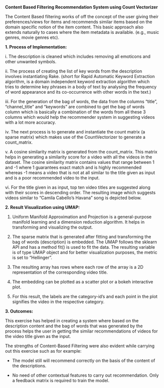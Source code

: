 <b> Content Based Filtering Recommendation System using Count Vectorizer </b>

The Content Based filtering works of off the concept of the user giving their preferences/views for items and recommends similar items based on the domain specific notion of the item content. This basic approach also extends naturally to cases where the item metadata is available. (e.g., music genres, movie genres etc).

<b>1. Process of Implementation:</b>

i.	The description is cleaned which includes removing all emoticons and other unwanted symbols.

ii.	The process of creating the list of key words from the description involves instantiating Rake. (short for Rapid Automatic Keyword Extraction algorithm, is a domain independent keyword extraction algorithm which tries to determine key phrases in a body of text by analysing the frequency of word appearance and its co-occurrence with other words in the text.)

iii.	For the generation of the bag of words, the data from the columns “title”, “channel_title” and “keywords” are combined to get the bag of words column which is basically a combination of the words from all these 3 columns which would help the recommender system in suggesting videos with a lot more accuracy.

iv.	The next process is to generate and instantiate the count matrix (a sparse matrix) which makes use of the CountVectorizer to generate a count_matrix.

v.	A cosine similarity matrix is generated from the count_matrix. This matrix helps in generating a similarity score for a video with all the videos in the dataset. The cosine similarity matrix contains values that range between 1 and -1 where 1 guarantees exact match and is highly recommended whereas -1 means a video that is not at all similar to the title given as input and is a poor recommended video to the input.

vi.	For the title given in as input, top ten video titles are suggested along with their scores in descending order. The resulting image which suggests videos similar to “Camila Cabello’s Havana” song is depicted below.

 
<b>2. Result Visualization using UMAP:</b>

1.	Uniform Manifold Approximation and Projection is a general-purpose manifold learning and a dimension reduction algorithm. It helps in transforming and visualizing the output.

2.	The sparse matrix that is generated after fitting and transforming the bag of words (description) is embedded. The UMAP follows the sklearn API and has a method fit() is used to fit the data. The resulting variable is of type UMAP object and for better visualization purposes, the metric is set to “Hellinger”.

3.	The resulting array has rows where each row of the array is a 2D representation of the corresponding video title.

4.	The embedding can be plotted as a scatter plot or a bokeh interactive plot.

5.	For this result, the labels are the category-id’s and each point in the plot signifies the video in the respective category.
          
<b>3. Outcomes:</b>

This exercise has helped in creating a system where based on the description content and the bag of words that was generated by the process helps the user in getting the similar recommendations of videos for the video title given as the input. 

The strengths of Content-Based Filtering were also evident while carrying out this exercise such as for example:

-	The model still will recommend correctly on the basis of the content of the descriptions.

- 	No need of other contextual features to carry out recommendation. Only a feedback matrix is required to train the model.
